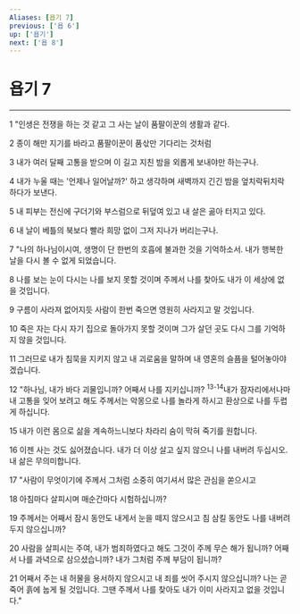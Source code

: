 ```yaml
---
Aliases: [욥기 7]
previous: ['욥 6']
up: ['욥기']
next: ['욥 8']
---
```

# 욥기 7

***


1 "인생은 전쟁을 하는 것 같고 그 사는 날이 품팔이꾼의 생활과 같다. 

2 종이 해만 지기를 바라고 품팔이꾼이 품삯만 기다리는 것처럼 

3 내가 여러 달째 고통을 받으며 이 길고 지친 밤을 외롭게 보내야만 하는구나. 

4 내가 누울 때는 '언제나 일어날까?' 하고 생각하며 새벽까지 긴긴 밤을 엎치락뒤치락하다가 보낸다. 

5 내 피부는 전신에 구더기와 부스럼으로 뒤덮여 있고 내 살은 곪아 터지고 있다. 

6 내 날이 베틀의 북보다 빨라 희망 없이 그저 지나가 버리는구나. 

7 "나의 하나님이시여, 생명이 단 한번의 호흡에 불과한 것을 기억하소서. 내가 행복한 날을 다시 볼 수 없게 되었습니다. 

8 나를 보는 눈이 다시는 나를 보지 못할 것이며 주께서 나를 찾아도 내가 이 세상에 없을 것입니다. 

9 구름이 사라져 없어지듯 사람이 한번 죽으면 영원히 사라지고 말 것입니다. 

10 죽은 자는 다시 자기 집으로 돌아가지 못할 것이며 그가 살던 곳도 다시 그를 기억하지 않을 것입니다. 

11 그러므로 내가 침묵을 지키지 않고 내 괴로움을 말하며 내 영혼의 슬픔을 털어놓아야겠습니다. 

12 "하나님, 내가 바다 괴물입니까? 어째서 나를 지키십니까? <sup class="versenum">13-14</sup>내가 잠자리에서나마 내 고통을 잊어 보려고 해도 주께서는 악몽으로 나를 놀라게 하시고 환상으로 나를 두렵게 하십니다. 

15 내가 이런 몸으로 삶을 계속하느니보다 차라리 숨이 막혀 죽기를 원합니다. 

16 이젠 사는 것도 싫어졌습니다. 내가 더 이상 살고 싶지 않으니 나를 내버려 두십시오. 내 삶은 무의미합니다. 

17 "사람이 무엇이기에 주께서 그처럼 소중히 여기셔서 많은 관심을 쏟으시고 

18 아침마다 살피시며 매순간마다 시험하십니까? 

19 주께서는 어째서 잠시 동안도 내게서 눈을 떼지 않으시고 침 삼킬 동안도 나를 내버려 두지 않으십니까? 

20 사람을 살피시는 주여, 내가 범죄하였다고 해도 그것이 주께 무슨 해가 됩니까? 어째서 나를 과녁으로 삼으셨습니까? 내가 그처럼 주께 부담이 됩니까? 

21 어째서 주는 내 허물을 용서하지 않으시고 내 죄를 씻어 주시지 않으십니까? 나는 곧 죽어 흙에 눕게 될 것입니다. 그땐 주께서 나를 찾아도 내가 이미 사라지고 없을 것입니다."
